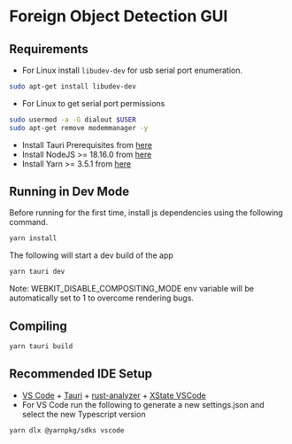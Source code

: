 # Foreign Object Detection GUI

## Requirements

- For Linux install `libudev-dev` for usb serial port enumeration.

```bash
sudo apt-get install libudev-dev
```

- For Linux to get serial port permissions

```bash
sudo usermod -a -G dialout $USER
sudo apt-get remove modemmanager -y
```

- Install Tauri Prerequisites from [here](https://tauri.app/v1/guides/getting-started/prerequisites)
- Install NodeJS >= 18.16.0 from [here](https://nodejs.org/en)
- Install Yarn >= 3.5.1 from [here](https://yarnpkg.com/getting-started/install)

## Running in Dev Mode

Before running for the first time, install js dependencies using the following command.

```bash
yarn install
```

The following will start a dev build of the app

```bash
yarn tauri dev
```

Note: WEBKIT_DISABLE_COMPOSITING_MODE env variable will be automatically set to 1 to overcome rendering bugs.

## Compiling
```bash
yarn tauri build
```

## Recommended IDE Setup

- [VS Code](https://code.visualstudio.com/) + [Tauri](https://marketplace.visualstudio.com/items?itemName=tauri-apps.tauri-vscode) + [rust-analyzer](https://marketplace.visualstudio.com/items?itemName=rust-lang.rust-analyzer) + [XState VSCode](https://marketplace.visualstudio.com/items?itemName=statelyai.stately-vscode)
- For VS Code run the following to generate a new settings.json and select the new Typescript version

```bash
yarn dlx @yarnpkg/sdks vscode
```
